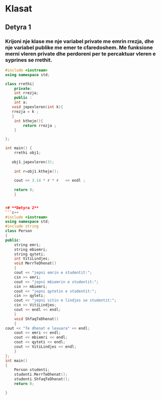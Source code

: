 # **Klasat**





## **Detyra 1**
### Krijoni nje klase me nje variabel private me emrin rrezja, dhe nje variabel publike me emer te cfaredoshem. Me funksione merni vleren private dhe perdoreni per te percaktuar vleren e syprines se rrethit.
```c++
#include <iostream>
using namespace std;

class rrethi{
    private:
    int rrezja;
    public :
    int a;
   void jepevleren(int k){
   rrezja = k ;
   }
    int ktheje(){
        return rrezja ;
    }

};

int main() {
    rrethi obj1;
   
   obj1.jepevleren(3);
   
    int r=obj1.ktheje();
   
    cout << 3.14 * r * r   << endl ;
   
    return 0;
    }


## **Detyra 2**
```c++
#include <iostream>
using namespace std;
#include string
class Person
{
public:
	string emri;
	string mbiemri;
	string qyteti;
	int VitiLindjes;
    void MerrTeDhenat()
    {
	cout << "jepni emrin e studentit:";
	cin >> emri;
	cout << "jepni mbiemrin e studentit:";
	cin >> mbiemri;
	cout << "jepni qytetin e studentit:";
	cin >> qyteti;
	cout << "jepni vitin e lindjes se studentit:";
	cin >> VitiLindjes;
	cout << endl << endl;
    }
    void ShfaqTeDhenat()
    {
cout << "Te dhenat e lexuara" << endl;
	cout << emri << endl;
	cout << mbiemri << endl;
	cout << qyteti << endl;
	cout << VitiLindjes << endl;
    }
};
int main()
{
	Person studenti;
    studenti.MerrTeDhenat();
    studenti.ShfaqTeDhenat();
	return 0;

}



